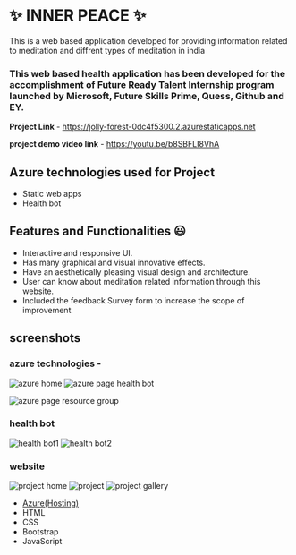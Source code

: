 # ✨  INNER PEACE ✨

This is a web based application developed for providing information related to meditation and diffrent types of meditation  in india

### This web based health application has been developed for the accomplishment of Future Ready Talent Internship program launched by Microsoft, Future Skills Prime, Quess, Github and EY.


**Project Link** - https://jolly-forest-0dc4f5300.2.azurestaticapps.net

**project demo video link** - https://youtu.be/b8SBFLI8VhA 

## Azure technologies used for Project

- Static web apps
- Health bot

## Features and Functionalities 😃

- Interactive and responsive UI.
- Has many graphical and visual innovative effects.
- Have an aesthetically pleasing visual design and architecture.
- User can know about meditation related information through this website.
- Included the feedback Survey form to increase the scope of improvement 

## screenshots




### azure technologies -

![azure home](https://user-images.githubusercontent.com/115984065/227836073-4a114030-cdcc-46be-aa43-eec5ebe9fbdd.jpg)
![azure page health bot](https://user-images.githubusercontent.com/115984065/227836266-cf234b0f-d10a-4661-ad6c-3be22f02d4ea.jpg)

![azure page resource group](https://user-images.githubusercontent.com/115984065/227836295-671646a0-7336-4845-a855-2aba91702587.jpg)


### health bot

![health bot1](https://user-images.githubusercontent.com/115984065/227836412-38e02de7-ae30-4e29-a98a-d58d3a7fb6b9.jpg)
![health bot2](https://user-images.githubusercontent.com/115984065/227836429-78e352e4-bdda-489a-802f-9e3da0ac9d1a.jpg)


### website
![project home](https://user-images.githubusercontent.com/115984065/227836521-a5f2c955-dd81-4769-a515-b5d6bc186083.jpg)
![project](https://user-images.githubusercontent.com/115984065/227836542-91644312-ebee-4910-b00e-8ec53110ec3d.jpg)
![project gallery](https://user-images.githubusercontent.com/115984065/227836565-43db7ce8-602a-48ab-94f2-41b6dafd33fe.jpg)









- [Azure(Hosting)](https://azure.microsoft.com/en-in/features/azure-portal/)
- HTML
- CSS
- Bootstrap
- JavaScript
